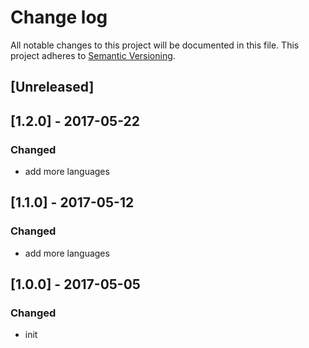 # Change log
All notable changes to this project will be documented in this file.
This project adheres to [Semantic Versioning](http://semver.org/).

## [Unreleased]

## [1.2.0] - 2017-05-22
### Changed
- add more languages

## [1.1.0] - 2017-05-12
### Changed
- add more languages

## [1.0.0] - 2017-05-05
### Changed
- init 

